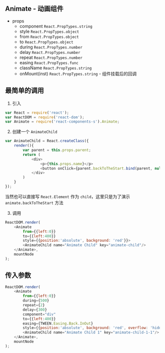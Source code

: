## Animate - 动画组件
+ props
  + component `React.PropTypes.string`
  + style `React.PropTypes.object`
  + from `React.PropTypes.object`
  + to `React.PropTypes.object`  
  + during `React.PropTypes.number`
  + delay `React.PropTypes.number`
  + repeat `React.PropTypes.number` 
  + easing `React.PropTypes.func`
  + className `React.PropTypes.string`
  + onMount(inst) `React.PropTypes.string` - 组件挂载后的回调

## 最简单的调用
1. 引入
```JavaScript
var React = require('react');
var ReactDOM = require('react-dom');
var Animate = require('react-components-s').Animate;
```
 
2. 创建一个 `AnimateChild`
```JavaScript
var AnimateChild = React.createClass({
    render(){
        var parent = this.props.parent;
        return (
            <div>
                <p>{this.props.name}</p>
                <button onClick={parent.backToTheStart.bind(parent, null)}>出场</button>
            </div>
        )
    }
});
```
当然也可以直接写 `React.Element` 作为 `child`，这里只是为了演示 `animate.backToTheStart` 方法
 
3. 调用
```JavaScript
ReactDOM.render(
    <Animate
        from={{left:0}}
        to={{left:400}}
        style={{position:'absolute', background: 'red'}}>
        <AnimateChild name="Animate Child" key="animate-child"/>
    </Animate>,
    mountNode
);
```

## 传入参数
```JavaScript
ReactDOM.render(
    <Animate
        from={{left:0}}
        during={500}
        repeat={2}
        delay={300}
        component="div"
        to={{left:400}}
        easing={TWEEN.Easing.Back.InOut}
        style={{position:'absolute', background: 'red', overflow: 'hidden', top: 50}}>
        <AnimateChild name="Animate Child 1" key="animate-child-1-1"/>
    </Animate>,
    mountNode
);
```